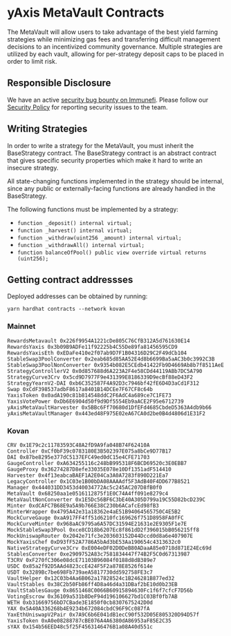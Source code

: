 # yAxis MetaVault Contracts

The MetaVault will allow users to take advantage of the best yield farming strategies while minimizing gas fees and transferring difficult management decisions to an incentivized community governance. Multiple strategies are utilized by each vault, allowing for per-strategy deposit caps to be placed in order to limit risk.

## Responsible Disclosure

We have an active [security bug bounty on Immunefi](https://immunefi.com/bounty/yaxis/). Please follow our [Security Policy](https://github.com/yaxis-project/metavault/security/policy) for reporting security issues to the team.

## Writing Strategies

In order to write a strategy for the MetaVault, you must inherit the BaseStrategy contract. The BaseStrategy contract is an abstract contract that gives specific security properties which make it hard to write an insecure strategy.

All state-changing functions implemented in the strategy should be internal, since any public or externally-facing functions are already handled in the BaseStrategy.

 The following functions must be implemented by a strategy:
 - `function _deposit() internal virtual;`
 - `function _harvest() internal virtual;`
 - `function _withdraw(uint256 _amount) internal virtual;`
 - `function _withdrawAll() internal virtual;`
 - `function balanceOfPool() public view override virtual returns (uint256);`

## Getting contract addressses

Deployed addresses can be obtained by running:

```
yarn hardhat contracts --network kovan
```

### Mainnet

```
RewardsMetavault 0x226f9954A1221cDe805C76CfB312A5d761630E14
RewardsYaxis 0x3b09B9ADFe11f92225b4C55De89fa81456595CD9
RewardsYaxisEth 0xEDaFe410e2f07ab9D7F1B04316D29C2F49dCb104
StableSwap3PoolConverter 0x2eab685d85AA52E4d8b6699Ba5aAC3b0c3992C3B
StableSwap3PoolNonConverter 0x9354b082E5CEdb41422Fb9D4669Ab8b7f8511AeE
StrategyControllerV2 0x0d857688d6A223A2F4e58CDd44119ABb7DC5A790
StrategyCurve3Crv 0x5cd9D7977F9e431399E8186339D9ecBf88eD43F2
StrategyYearnV2-DAI 0xb6C352587F4A92D3c7946bf42fE6D4D3aCd1F312
Swap 0xCdF398537adbF8617a8401B14DCEe7F67CF8c64b
YaxisToken 0x0adA190c81b814548ddC2F6AdC4a689ce7C1FE73
YaxisVotePower 0xDb6E6904d50f9d9Df5554Eb9aACE2F95e6712739
yAxisMetaVaultHarvester 0x5BBc6Ff70680d1DfEFd4685CbdeD5363A4db9b66
yAxisMetaVaultManager 0x443ed48F975E02eA67CA0d2be0B4d4806d1E31F2
```

### Kovan

```
CRV 0x1E79c2c11783593C48A2fD9A9fa048B74F62410A
Controller 0xCf0bF39c0783180E3B502397E075a8bCe9D77B17
DAI 0x87be8295e377dC5137EFC49ed0dC15e4CFE71703
GaugeController 0xA634255116c248bB995318F6BCD69520c3E0EBB7
GaugeProxy 0x36274287D8efe33035E078e10Df1351adF514410
Harvester 0x4f13eabcaBAEF1A2E04Ca3A0A7283f890D221Ea7
LegacyController 0x1C03e1B00bDA08AAAAdf5F3AdB40F4DD677B8521
Manager 0x444031DD3453d40034772Ac5c245AC207D8fB0f0
MetaVault 0x68250aa1e0516112875f1E0C74A4ff091e8279c4
MetaVaultNonConverter 0x1E5Dc56BF6C3bE40A305D799a19C55D82bcD239C
Minter 0xdCAFC7B68E9a5A9b766E38C230b6ACafcEd98fB3
MinterWrapper 0x4795A42e31a18362e4aE51B94064565750C4E5B2
MockCurveGauge 0xaA917FF4ff51d6210fc169626f751D8958FA0fFC
MockCurveMinter 0x968aAC9795a6A57DC31594E21631e2E9305F1e7E
MockStableSwap3Pool 0xce8CD18b6207Ec8f861dD2f396015bB056215ff8
MockUniswapRouter 0x2042e71fc3e203603152D44Dccd0d8a6e407907E
MockYaxisChef 0xD93fF52A7786A5bAd3bE53Aa190654c4313632c0
NativeStrategyCurve3Crv 0xE004eDF02D0DeB80ADaaA85e0718d871E24Ec69d
StablesConverter 0xe2909752A83c7581834447f74B2F5C0d67313987
T3CRV 0xF270fC306e08dcE71103B96084f0188d8dB389e7
USDC 0x85a2f92D5AAd4823ccE424F5F2a878E8526f614e
USDT 0x3289Bc7be698Fb739aeA5817730dd592758FE3c7
VaultHelper 0x12C03b4Aa6B062a17828524c1B246281B877ed32
VaultStables 0x38C2b50Fb86ff4D8a46d4a31DBaf2bE10d0b23EB
VaultStablesGauge 0x8651468C0066B60915894630Fc1f6f7cfcF7D56b
VotingEscrow 0x36109a531b8DeF94d196106627bd1C03Bf0fb7AB
WETH 0xb31669756bD7CBade3E1850f0cb8307675242D0d
YAX 0x5A40A336268b4E9234b672084cbdC96F9Cc087fA
YaxEthUniswapV2Pair 0x7A9C6b6E041dB1ecC90f532D05E805320D94D57f
YaxisToken 0xA0e08288787cBE076A4A6380dA86953aF85E2C35
sYAX 0x154b56EED48c5f25F4563146476B1a08A40d551c
```
